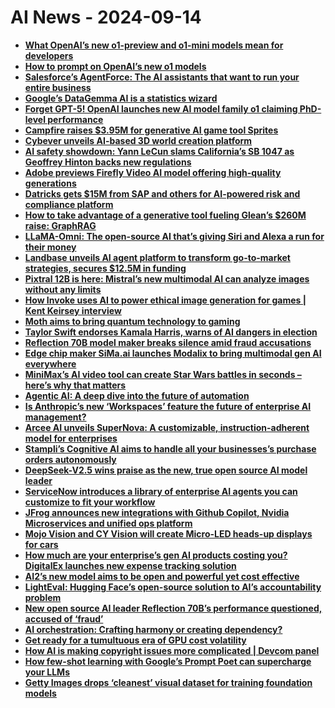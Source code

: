 # AI News - 2024-09-14

- **[What OpenAI’s new o1-preview and o1-mini models mean for developers](https://venturebeat.com/programming-development/what-openais-new-o1-preview-and-o1-mini-models-mean-for-developers/)**
- **[How to prompt on OpenAI’s new o1 models](https://venturebeat.com/ai/how-to-prompt-on-openai-o1/)**
- **[Salesforce’s AgentForce: The AI assistants that want to run your entire business](https://venturebeat.com/ai/salesforces-agentforce-the-ai-assistants-that-want-to-run-your-entire-business/)**
- **[Google’s DataGemma AI is a statistics wizard](https://venturebeat.com/ai/datagemma-googles-open-ai-models-mitigate-hallucination-on-statistical-queries/)**
- **[Forget GPT-5! OpenAI launches new AI model family o1 claiming PhD-level performance](https://venturebeat.com/ai/forget-gpt-5-openai-launches-new-ai-model-family-o1-claiming-phd-level-performance/)**
- **[Campfire raises $3.95M for generative AI game tool Sprites](https://venturebeat.com/ai/campfire-raises-3-95m-for-generative-ai-game-tool-sprites/)**
- **[Cybever unveils AI-based 3D world creation platform](https://venturebeat.com/games/cybever-unveils-ai-based-3d-world-creation-platform/)**
- **[AI safety showdown: Yann LeCun slams California’s SB 1047 as Geoffrey Hinton backs new regulations](https://venturebeat.com/ai/ai-safety-showdown-yann-lecun-slams-californias-sb-1047-as-geoffrey-hinton-backs-new-regulations/)**
- **[Adobe previews Firefly Video AI model offering high-quality generations](https://venturebeat.com/ai/adobe-previews-firefly-video-ai-model-offering-high-quality-generations/)**
- **[Datricks gets $15M from SAP and others for AI-powered risk and compliance platform](https://venturebeat.com/ai/datricks-gets-15m-from-sap-and-others-for-ai-powered-risk-and-compliance-platform/)**
- **[How to take advantage of a generative tool fueling Glean’s $260M raise: GraphRAG](https://venturebeat.com/data-infrastructure/how-to-take-advantage-of-a-generative-tool-fueling-gleans-260m-raise-graph-rag/)**
- **[LLaMA-Omni: The open-source AI that’s giving Siri and Alexa a run for their money](https://venturebeat.com/ai/llama-omni-the-open-source-ai-thats-giving-siri-and-alexa-a-run-for-their-money/)**
- **[Landbase unveils AI agent platform to transform go-to-market strategies, secures $12.5M in funding](https://venturebeat.com/ai/landbase-unveils-ai-platform-to-transform-go-to-market-strategies-secures-12-5m-in-funding/)**
- **[Pixtral 12B is here: Mistral’s new multimodal AI can analyze images without any limits](https://venturebeat.com/ai/pixtral-12b-is-here-mistral-releases-its-first-ever-multimodal-ai-model/)**
- **[How Invoke uses AI to power ethical image generation for games | Kent Keirsey interview](https://venturebeat.com/ai/how-invoke-uses-ai-to-power-ethical-image-generation-for-games-kent-keirsey-interview/)**
- **[Moth aims to bring quantum technology to gaming](https://venturebeat.com/ai/moth-aims-to-bring-quantum-technology-to-gaming/)**
- **[Taylor Swift endorses Kamala Harris, warns of AI dangers in election](https://venturebeat.com/ai/taylor-swift-endorses-kamala-harris-warns-of-ai-dangers-in-election/)**
- **[Reflection 70B model maker breaks silence amid fraud accusations](https://venturebeat.com/ai/reflection-70b-model-maker-breaks-silence-amid-fraud-accusations/)**
- **[Edge chip maker SiMa.ai launches Modalix to bring multimodal gen AI everywhere](https://venturebeat.com/ai/edge-chip-maker-sima-ai-launches-modalix-to-bring-multimodal-gen-ai-everywhere/)**
- **[MiniMax’s AI video tool can create Star Wars battles in seconds – here’s why that matters](https://venturebeat.com/ai/minimaxs-ai-video-tool-can-create-star-wars-battles-in-seconds-heres-why-that-matters/)**
- **[Agentic AI: A deep dive into the future of automation](https://venturebeat.com/ai/agentic-ai-a-deep-dive-into-the-future-of-automation/)**
- **[Is Anthropic’s new ‘Workspaces’ feature the future of enterprise AI management?](https://venturebeat.com/ai/is-anthropics-new-workspaces-feature-the-future-of-enterprise-ai-management/)**
- **[Arcee AI unveils SuperNova: A customizable, instruction-adherent model for enterprises](https://venturebeat.com/ai/arcee-ai-unveils-supernova-a-customizable-instruction-adherent-model-for-enterprises/)**
- **[Stampli’s Cognitive AI aims to handle all your businesses’s purchase orders autonomously](https://venturebeat.com/ai/stamplis-cognitive-ai-aims-to-handle-all-your-businessess-purchase-orders-autonomously/)**
- **[DeepSeek-V2.5 wins praise as the new, true open source AI model leader](https://venturebeat.com/ai/deepseek-v2-5-wins-praise-as-the-new-true-open-source-ai-model-leader/)**
- **[ServiceNow introduces a library of enterprise AI agents you can customize to fit your workflow](https://venturebeat.com/ai/servicenow-introduces-a-library-of-enterprise-ai-agents-you-can-customize-to-fit-your-workflow/)**
- **[JFrog announces new integrations with Github Copilot, Nvidia Microservices and unified ops platform](https://venturebeat.com/security/jfrog-announces-new-integrations-with-github-copilot-nvidia-microservices-and-unified-ops-platform/)**
- **[Mojo Vision and CY Vision will create Micro-LED heads-up displays for cars](https://venturebeat.com/ai/mojo-vision-and-cy-vision-will-create-micro-led-heads-up-displays-for-cars/)**
- **[How much are your enterprise’s gen AI products costing you? DigitalEx launches new expense tracking solution](https://venturebeat.com/ai/how-much-are-your-enterprises-gen-ai-products-costing-you-digitalex-launches-new-expense-tracking-solution/)**
- **[AI2’s new model aims to be open and powerful yet cost effective](https://venturebeat.com/ai/ai2s-new-model-aims-to-be-open-and-powerful-yet-cost-effective/)**
- **[LightEval: Hugging Face’s open-source solution to AI’s accountability problem](https://venturebeat.com/ai/lighteval-hugging-faces-open-source-solution-to-ais-accountability-problem/)**
- **[New open source AI leader Reflection 70B’s performance questioned, accused of ‘fraud’](https://venturebeat.com/ai/new-open-source-ai-leader-reflection-70bs-performance-questioned-accused-of-fraud/)**
- **[AI orchestration: Crafting harmony or creating dependency?](https://venturebeat.com/ai/ai-orchestration-crafting-harmony-or-creating-dependency/)**
- **[Get ready for a tumultuous era of GPU cost volatility](https://venturebeat.com/ai/get-ready-for-a-tumultuous-era-of-gpu-cost-volitivity/)**
- **[How AI is making copyright issues more complicated | Devcom panel](https://venturebeat.com/games/how-ai-is-making-copyright-issues-more-complicated-devcom-panel/)**
- **[How few-shot learning with Google’s Prompt Poet can supercharge your LLMs](https://venturebeat.com/ai/how-few-shot-learning-with-googles-prompt-poet-can-supercharge-your-llms/)**
- **[Getty Images drops ‘cleanest’ visual dataset for training foundation models](https://venturebeat.com/data-infrastructure/getty-images-drops-cleanest-visual-dataset-for-training-foundation-models/)**
